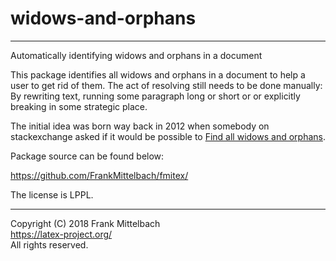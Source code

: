 # widows-and-orphans

-----

Automatically identifying widows and orphans in a document

This package identifies all widows and orphans in a document to help a user to get rid of them. The act of resolving still needs to be done manually: By rewriting text, running some paragraph long or short or or explicitly breaking in some strategic place.

 The initial idea was born way back in 2012 when somebody on stackexchange asked if it would be possible to [Find all widows and orphans](https://tex.stackexchange.com/questions/45528/finding-all-widows-and-orphans).

Package source can be found below:

https://github.com/FrankMittelbach/fmitex/

The license is LPPL.

-----

Copyright (C) 2018 Frank Mittelbach<br />
<https://latex-project.org/> <br />
All rights reserved.

